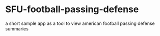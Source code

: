 # SFU-football-passing-defense
a short sample app as a tool to view american football passing defense summaries

